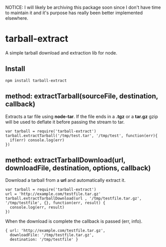 NOTICE: I will likely be archiving this package soon since I don't have time to maintain it and it's purpose has really been better implemented elsewhere.

# tarball-extract

A simple tarball download and extraction lib for node.

## Install

    npm install tarball-extract

## method: extractTarball(sourceFile, destination, callback)

Extracts a tar file using **node-tar**. If the file ends in a **.tgz** or a **tar.gz** gzip will be used to deflate it before passing the stream to tar.

    var tarball = require('tarball-extract')
    tarball.extractTarball('/tmp/test.tar', '/tmp/test', function(err){
      if(err) console.log(err)
    })

## method: extractTarballDownload(url, downloadFile, destination, options, callback)

Download a tarball from a **url** and automatically extract it.

    var tarball = require('tarball-extract')
    url = 'http://example.com/testfile.tar.gz'
    tarball.extractTarballDownload(url , '/tmp/testfile.tar.gz', '/tmp/testfile', {}, function(err, result) {
      console.log(err, result)
    })

When the download is complete the callback is passed (err, info).

    { url: 'http://example.com/testfile.tar.gz',
      downloadFile: '/tmp/testfile.tar.gz',
      destination: '/tmp/testfile' }
